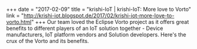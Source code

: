 +++
date = "2017-02-09"
title = "krishi-IoT | krishi-IoT: More love to Vorto"
link = "http://krishi-iot.blogspot.de/2017/02/krishi-iot-more-love-to-vorto.html"
+++
Our team loved the Eclipse Vorto project as it offers great benefits to different players of an IoT solution together - Device manufacturers, IoT platform vendors and Solution developers. Here's the crux of the Vorto and its benefits.